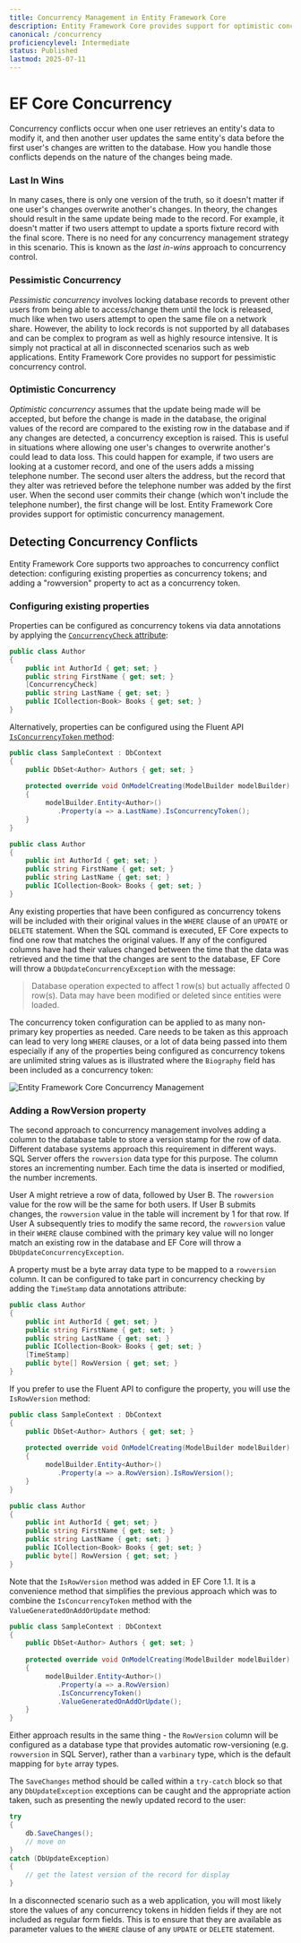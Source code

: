 ```yaml
---
title: Concurrency Management in Entity Framework Core
description: Entity Framework Core provides support for optimistic concurrency management through configuration by data annotations and the fluent API
canonical: /concurrency
proficiencylevel: Intermediate
status: Published
lastmod: 2025-07-11
---
```


# EF Core Concurrency

Concurrency conflicts occur when one user retrieves an entity's data to modify it, and then another user updates the same entity's data before the first user's changes are written to the database. How you handle those conflicts depends on the nature of the changes being made.

### Last In Wins
In many cases, there is only one version of the truth, so it doesn't matter if one user's changes overwrite another's changes. In theory, the changes should result in the same update being made to the record. For example, it doesn't matter if two users attempt to update a sports fixture record with the final score.  There is no need for any concurrency management strategy in this scenario. This is known as the _last in-wins_ approach to concurrency control.


### Pessimistic Concurrency 

_Pessimistic concurrency_ involves locking database records to prevent other users from being able to access/change them until the lock is released, much like when two users attempt to open the same file on a network share. However, the ability to lock records is not supported by all databases and can be complex to program as well as highly resource intensive. It is simply not practical at all in disconnected scenarios such as web applications. Entity Framework Core provides no support for pessimistic concurrency control.


### Optimistic Concurrency
_Optimistic concurrency_ assumes that the update being made will be accepted, but before the change is made in the database, the original values of the record are compared to the existing row in the database and if any changes are detected, a concurrency exception is raised. This is useful in situations where allowing one user's changes to overwrite another's could lead to data loss. This could happen for example, if two users are looking at a customer record, and one of the users adds a missing telephone number. The second user alters the address, but the record that they alter was retrieved before the telephone number was added by the first user. When the second user commits their change (which won't include the telephone number), the first change will be lost. Entity Framework Core provides support for optimistic concurrency management.

## Detecting Concurrency Conflicts

Entity Framework Core supports two approaches to concurrency conflict detection: configuring existing properties as concurrency tokens; and adding a "rowversion" property to act as a concurrency token.

### Configuring existing properties

Properties can be configured as concurrency tokens via data annotations by applying the [`ConcurrencyCheck` attribute](/configuration/data-annotation-attributes/concurrencycheck-attribute):

```csharp
public class Author
{
    public int AuthorId { get; set; }
    public string FirstName { get; set; }
    [ConcurrencyCheck]
    public string LastName { get; set; }
    public ICollection<Book> Books { get; set; }
}
```
Alternatively, properties can be configured using the Fluent API [`IsConcurrencyToken` method](/configuration/fluent-api/isconcurrencytoken-method):

```csharp
public class SampleContext : DbContext
{
    public DbSet<Author> Authors { get; set; }
    
    protected override void OnModelCreating(ModelBuilder modelBuilder)
    {
         modelBuilder.Entity<Author>()
            .Property(a => a.LastName).IsConcurrencyToken();
    } 
}

public class Author
{
    public int AuthorId { get; set; }
    public string FirstName { get; set; }
    public string LastName { get; set; }
    public ICollection<Book> Books { get; set; }
}
```
Any existing properties that have been configured as concurrency tokens will be included with their original values in the `WHERE` clause of an `UPDATE` or `DELETE` statement. When the SQL command is executed, EF Core expects to find one row that matches the original values. If any of the configured columns have had their values changed between the time that the data was retrieved and the time that the changes are sent to the database, EF Core will throw a `DbUpdateConcurrencyException` with the message:

> Database operation expected to affect 1 row(s) but actually affected 0 row(s). Data may have been modified or deleted since entities were loaded. 

The concurrency token configuration can be applied to as many non-primary key properties as needed. Care needs to be taken as this approach can lead to very long `WHERE` clauses, or a lot of data being passed into them especially if any of the properties being configured as concurrency tokens are unlimited string values as is illustrated where the `Biography` field has been included as a concurrency token:

![Entity Framework Core Concurrency Management](/images/23-09-2016-09-22-43.png)



### Adding a RowVersion property
The second approach to concurrency management involves adding a column to the database table to store a version stamp for the row of data.  Different database systems approach this requirement in different ways. SQL Server offers the `rowversion` data type for this purpose. The column stores an incrementing number. Each time the data is inserted or modified, the number increments. 

User A might retrieve a row of data, followed by User B. The `rowversion` value for the row will be the same for both users. If User B submits changes, the `rowversion` value in the table will increment by 1 for that row. If User A subsequently tries to modify the same record, the `rowversion` value in their `WHERE` clause combined with the primary key value will no longer match an existing row in the database and EF Core will throw a `DbUpdateConcurrencyException`.

A property must be a byte array data type to be mapped to a `rowversion` column. It can be configured to take part in concurrency checking by adding the `TimeStamp` data annotations attribute:
```csharp
public class Author
{
    public int AuthorId { get; set; }
    public string FirstName { get; set; }
    public string LastName { get; set; }
    public ICollection<Book> Books { get; set; }
    [TimeStamp]
    public byte[] RowVersion { get; set; }
}
```
If you prefer to use the Fluent API to configure the property, you will use the `IsRowVersion` method:  

```csharp
public class SampleContext : DbContext
{
    public DbSet<Author> Authors { get; set; }
    
    protected override void OnModelCreating(ModelBuilder modelBuilder)
    {
         modelBuilder.Entity<Author>()
            .Property(a => a.RowVersion).IsRowVersion();
    } 
}

public class Author
{
    public int AuthorId { get; set; }
    public string FirstName { get; set; }
    public string LastName { get; set; }
    public ICollection<Book> Books { get; set; }
    public byte[] RowVersion { get; set; }
}
```
Note that the `IsRowVersion` method was added in EF Core 1.1. It is a convenience method that simplifies the previous approach which was to combine the `IsConcurrencyToken` method with the `ValueGeneratedOnAddOrUpdate` method:
```csharp
public class SampleContext : DbContext
{
    public DbSet<Author> Authors { get; set; }
    
    protected override void OnModelCreating(ModelBuilder modelBuilder)
    {
         modelBuilder.Entity<Author>()
            .Property(a => a.RowVersion)
            .IsConcurrencyToken()
            .ValueGeneratedOnAddOrUpdate();
    } 
}
```
Either approach results in the same thing - the `RowVersion` column will be configured as a database type that provides automatic row-versioning (e.g. `rowversion` in SQL Server), rather than a `varbinary` type, which is the default mapping for `byte` array types.

The `SaveChanges` method should be called within a `try-catch` block so that any 
`DbUpdateException` exceptions can be caught and the appropriate action taken, such as presenting the newly updated record to the user:
```csharp
try
{
    db.SaveChanges();
    // move on
}
catch (DbUpdateException)
{
    // get the latest version of the record for display
}
```

In a disconnected scenario such as a web application, you will most likely store the values of any concurrency tokens in hidden fields if they are not included as regular form fields. This is to ensure that they are available as parameter values to the `WHERE` clause of any `UPDATE` or `DELETE` statement. 

